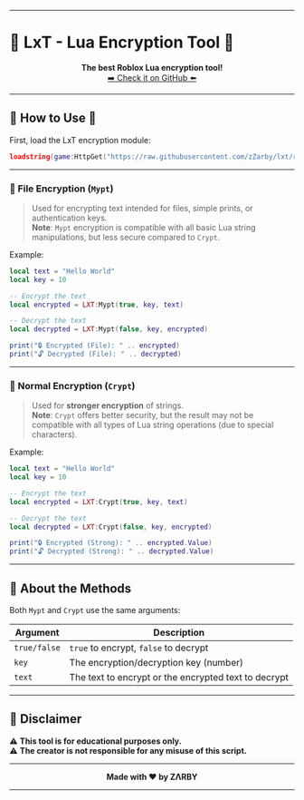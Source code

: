 
---

# 👻 LxT - Lua Encryption Tool 👻
<p align="center">
<b>The best Roblox Lua encryption tool!</b><br>
<a href="https://github.com/zZarby/lxt">➡️ Check it on GitHub ⬅️</a>
</p>

---

## 🫧 How to Use 🫧

First, load the LxT encryption module:

```lua
loadstring(game:HttpGet("https://raw.githubusercontent.com/zZarby/lxt/refs/heads/main/__main__.lua", true))()
```

---

### 🔹 File Encryption (`Mypt`)

> Used for encrypting text intended for files, simple prints, or authentication keys.  
> **Note**: `Mypt` encryption is compatible with all basic Lua string manipulations, but less secure compared to `Crypt`.

Example:

```lua
local text = "Hello World"
local key = 10

-- Encrypt the text
local encrypted = LXT:Mypt(true, key, text)

-- Decrypt the text
local decrypted = LXT:Mypt(false, key, encrypted)

print("🔒 Encrypted (File): " .. encrypted)
print("🔓 Decrypted (File): " .. decrypted)
```

---

### 🔹 Normal Encryption (`Crypt`)

> Used for **stronger encryption** of strings.  
> **Note**: `Crypt` offers better security, but the result may not be compatible with all types of Lua string operations (due to special characters).

Example:

```lua
local text = "Hello World"
local key = 10

-- Encrypt the text
local encrypted = LXT:Crypt(true, key, text)

-- Decrypt the text
local decrypted = LXT:Crypt(false, key, encrypted)

print("🔒 Encrypted (Strong): " .. encrypted.Value)
print("🔓 Decrypted (Strong): " .. decrypted.Value)
```

---

## 📖 About the Methods

Both `Mypt` and `Crypt` use the same arguments:

| Argument      | Description                                                                 |
| -------------- | --------------------------------------------------------------------------- |
| `true/false`   | `true` to encrypt, `false` to decrypt                                        |
| `key`          | The encryption/decryption key (number)                                      |
| `text`         | The text to encrypt or the encrypted text to decrypt                        |

---

## 📌 Disclaimer

⚠️ **This tool is for educational purposes only.**  
⚠️ **The creator is not responsible for any misuse of this script.**

---

<p align="center"><b>Made with ❤️ by ZΛRBY</b></p>

---
